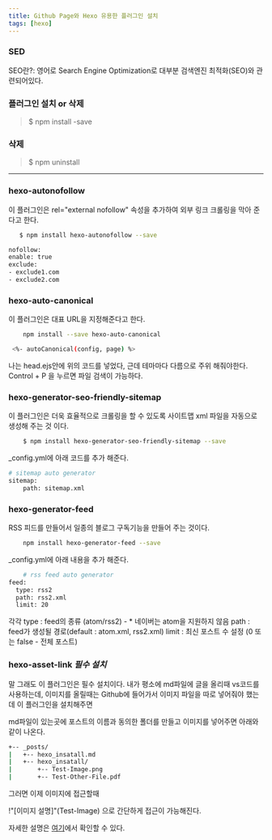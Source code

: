 ```yaml
---
title: Github Page와 Hexo 유용한 플러그인 설치
tags: [hexo]
---
```


### SED

SEO란?:
영어로 Search Engine Optimization로 대부분 검색엔진 최적화(SEO)와 관련되어있다.

### 플러그인 설치 or 삭제

> $ npm install -save

### 삭제

> $ npm uninstall

---

### hexo-autonofollow

이 플러그인은 rel="external nofollow" 속성을 추가하여 외부 링크 크롤링을 막아 준다고 한다.

<!--more-->

```bash
   $ npm install hexo-autonofollow --save

```

```bash
nofollow:
enable: true
exclude:
- exclude1.com
- exclude2.com
```

### hexo-auto-canonical

이 플러그인은 대표 URL을 지정해준다고 한다.

```bash
    npm install --save hexo-auto-canonical
```

```bash
 <%- autoCanonical(config, page) %>
```

나는 head.ejs안에 위의 코드를 넣었다, 근데 테마마다 다름으로 주위 해줘야한다.
Control + P 을 누르면 파일 검색이 가능하다.

### hexo-generator-seo-friendly-sitemap

이 플러그인은 더욱 효율적으로 크롤링을 할 수 있도록 사이트맵 xml 파일을 자동으로 생성해 주는 것 이다.

```bash
    $ npm install hexo-generator-seo-friendly-sitemap --save
```

\_config.yml에 아래 코드를 추가 해준다.

```bash
# sitemap auto generator
sitemap:
    path: sitemap.xml
```

### hexo-generator-feed

RSS 피드를 만들어서 일종의 블로그 구독기능을 만들어 주는 것이다.

```bash
    npm install hexo-generator-feed --save
```

\_config.yml에 아래 내용을 추가 해준다.

```bash
    # rss feed auto generator
feed:
  type: rss2
  path: rss2.xml
  limit: 20
```

각각
type : feed의 종류 (atom/rss2) - \* 네이버는 atom을 지원하지 않음
path : feed가 생성될 경로(default : atom.xml, rss2.xml)
limit : 최신 포스트 수 설정 (0 또는 false - 전체 포스트)

### hexo-asset-link _필수 설치_

말 그래도 이 플러그인은 필수 설치이다.
내가 평소에 md파일에 글을 올리때 vs코드를 사용하는데, 이미지를 올릴때는 Github에 들어가서 이미지 파일을 따로 넣어줘야 했는데 이 플러그인을 설치해주면

md파일이 있는곳에 포스트의 이름과 동의한 폴더를 만들고 이미지를 넣어주면 아래와 같이 나온다.

```bash
+-- _posts/
|   +-- hexo_insatall.md
|   +-- hexo_insatall/
|       +-- Test-Image.png
|       +-- Test-Other-File.pdf
```

그러면 이제 이미지에 접근할때

!"[이미지 설명]"(Test-Image)
으로 간단하게 접근이 가능해진다.

자세한 설명은 [여기](https://www.npmjs.com/package/hexo-asset-link)에서 확인할 수 있다.
